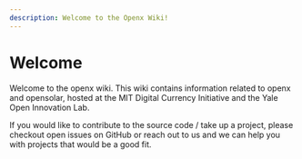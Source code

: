 ```yaml
---
description: Welcome to the Openx Wiki!
---
```


# Welcome

Welcome to the openx wiki. This wiki contains information related to openx and opensolar, hosted at the MIT Digital Currency Initiative and the Yale Open Innovation Lab.

If you would like to contribute to the source code / take up a project, please checkout open issues on GitHub or reach out to us and we can help you with projects that would be a good fit.

